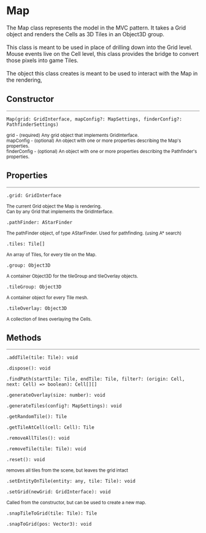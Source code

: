 # Map

<div class='description'>
The Map class represents the model in the MVC pattern. It takes a Grid object and renders the Cells as 3D Tiles in an Object3D group.<br><br>
This class is meant to be used in place of drilling down into the Grid level. Mouse events live on the Cell level, this class provides the bridge to convert those pixels into game Tiles.<br><br>
The object this class creates is meant to be used to interact with the Map in the rendering, 
</div>

## Constructor
<hr style='width:100%; opacity:.5;' />

`Map(grid: GridInterface, mapConfig?: MapSettings, finderConfig?: PathfinderSettings)`

<small>
grid - (required) Any grid object that implements GridInterface.<br>
mapConfig - (optional) An object with one or more properties describing the Map's properties.<br>
finderConfig - (optional) An object with one or more properties describing the Pathfinder's properties.
</small>

## Properties
<hr style='width:100%; opacity:.5;' />

`.grid: GridInterface`

<small>
The current Grid object the Map is rendering.<br>Can by any Grid that implements the GridInterface. 
</small>

`.pathFinder: AStarFinder`

<small>
The pathFinder object, of type AStarFinder. Used for pathfinding. (using A* search) 
</small>

`.tiles: Tile[]`

<small>
An array of Tiles, for every tile on the Map. 
</small>

`.group: Object3D`

<small>
A container Object3D for the tileGroup and tileOverlay objects.
</small>

`.tileGroup: Object3D`

<small>
A container object for every Tile mesh.
</small>

`.tileOverlay: Object3D`

<small>
A collection of lines overlaying the Cells.
</small>

## Methods
<hr style='width:100%; opacity:.5;' />

`.addTile(tile: Tile): void`

`.dispose(): void`

`.findPath(startTile: Tile, endTile: Tile, filter?: (origin: Cell, next: Cell) => boolean): Cell[][]`

`.generateOverlay(size: number): void`

`.generateTiles(config?: MapSettings): void`

`.getRandomTile(): Tile`

`.getTileAtCell(cell: Cell): Tile`

`.removeAllTiles(): void`

`.removeTile(tile: Tile): void`

`.reset(): void`

<small>
removes all tiles from the scene, but leaves the grid intact
</small>

`.setEntityOnTile(entity: any, tile: Tile): void`

`.setGrid(newGrid: GridInterface): void`

<small>
Called from the constructor, but can be used to create a new map.
</small>

`.snapTileToGrid(tile: Tile): Tile`

`.snapToGrid(pos: Vector3): void`